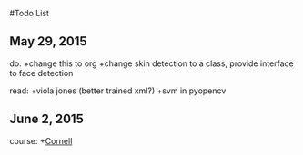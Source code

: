 #Todo List

## May 29, 2015
do:
+change this to org
+change skin detection to a class, provide interface to face detection

read:
+viola jones (better trained xml?)
+svm in pyopencv

## June 2, 2015
course:
+[Cornell](http://www.cs.cornell.edu/courses/cs6670/2011sp/lectures/lectures.html)